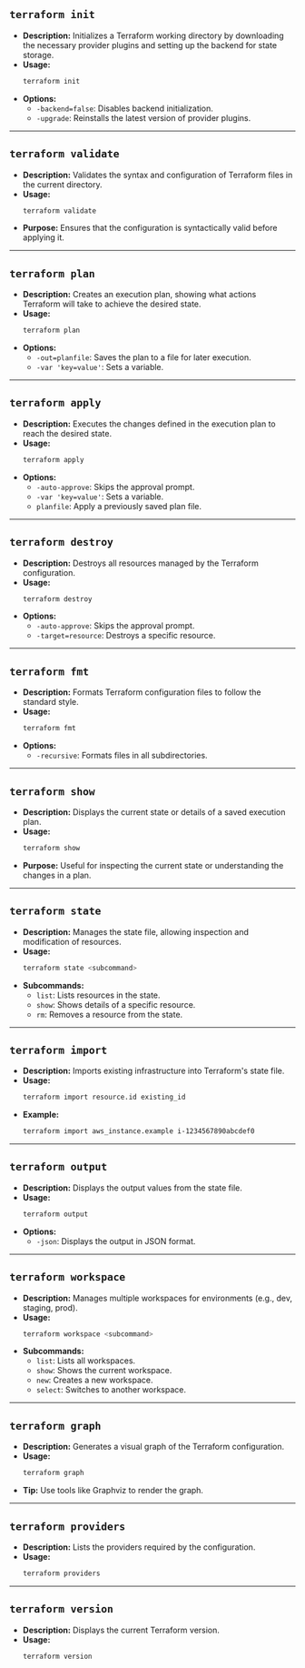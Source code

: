 
## `terraform init`
- **Description:** Initializes a Terraform working directory by downloading the necessary provider plugins and setting up the backend for state storage.
- **Usage:**
  ```bash
  terraform init
  ```
- **Options:**
  - `-backend=false`: Disables backend initialization.
  - `-upgrade`: Reinstalls the latest version of provider plugins.

---

## `terraform validate`
- **Description:** Validates the syntax and configuration of Terraform files in the current directory.
- **Usage:**
  ```bash
  terraform validate
  ```
- **Purpose:** Ensures that the configuration is syntactically valid before applying it.

---

## `terraform plan`
- **Description:** Creates an execution plan, showing what actions Terraform will take to achieve the desired state.
- **Usage:**
  ```bash
  terraform plan
  ```
- **Options:**
  - `-out=planfile`: Saves the plan to a file for later execution.
  - `-var 'key=value'`: Sets a variable.

---

## `terraform apply`
- **Description:** Executes the changes defined in the execution plan to reach the desired state.
- **Usage:**
  ```bash
  terraform apply
  ```
- **Options:**
  - `-auto-approve`: Skips the approval prompt.
  - `-var 'key=value'`: Sets a variable.
  - `planfile`: Apply a previously saved plan file.

---

## `terraform destroy`
- **Description:** Destroys all resources managed by the Terraform configuration.
- **Usage:**
  ```bash
  terraform destroy
  ```
- **Options:**
  - `-auto-approve`: Skips the approval prompt.
  - `-target=resource`: Destroys a specific resource.

---

## `terraform fmt`
- **Description:** Formats Terraform configuration files to follow the standard style.
- **Usage:**
  ```bash
  terraform fmt
  ```
- **Options:**
  - `-recursive`: Formats files in all subdirectories.

---

## `terraform show`
- **Description:** Displays the current state or details of a saved execution plan.
- **Usage:**
  ```bash
  terraform show
  ```
- **Purpose:** Useful for inspecting the current state or understanding the changes in a plan.

---

## `terraform state`
- **Description:** Manages the state file, allowing inspection and modification of resources.
- **Usage:**
  ```bash
  terraform state <subcommand>
  ```
- **Subcommands:**
  - `list`: Lists resources in the state.
  - `show`: Shows details of a specific resource.
  - `rm`: Removes a resource from the state.

---

## `terraform import`
- **Description:** Imports existing infrastructure into Terraform's state file.
- **Usage:**
  ```bash
  terraform import resource.id existing_id
  ```
- **Example:**
  ```bash
  terraform import aws_instance.example i-1234567890abcdef0
  ```

---

## `terraform output`
- **Description:** Displays the output values from the state file.
- **Usage:**
  ```bash
  terraform output
  ```
- **Options:**
  - `-json`: Displays the output in JSON format.

---

## `terraform workspace`
- **Description:** Manages multiple workspaces for environments (e.g., dev, staging, prod).
- **Usage:**
  ```bash
  terraform workspace <subcommand>
  ```
- **Subcommands:**
  - `list`: Lists all workspaces.
  - `show`: Shows the current workspace.
  - `new`: Creates a new workspace.
  - `select`: Switches to another workspace.

---

## `terraform graph`
- **Description:** Generates a visual graph of the Terraform configuration.
- **Usage:**
  ```bash
  terraform graph
  ```
- **Tip:** Use tools like Graphviz to render the graph.

---

## `terraform providers`
- **Description:** Lists the providers required by the configuration.
- **Usage:**
  ```bash
  terraform providers
  ```

---

## `terraform version`
- **Description:** Displays the current Terraform version.
- **Usage:**
  ```bash
  terraform version
  ```
